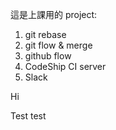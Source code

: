 這是上課用的 project:
1. git rebase
2. git flow & merge
3. github flow
4. CodeShip CI server
5. Slack


Hi

Test test
